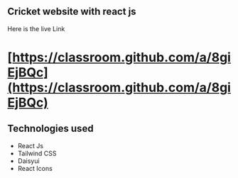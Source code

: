 ## Cricket website with react js

Here is the live Link

# [https://classroom.github.com/a/8giEjBQc](https://classroom.github.com/a/8giEjBQc)

## Technologies used

- React Js
- Tailwind CSS
- Daisyui
- React Icons
